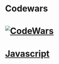 # Codewars
# [![CodeWars](https://www.codewars.com/users/Ryabchik3/badges/large)](https://www.codewars.com/users/Ryabchik3)

# [Javascript](JavaScript/JavaScript.md)
